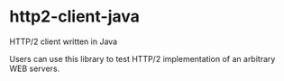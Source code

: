 # http2-client-java
HTTP/2 client written in Java

Users can use this library to test HTTP/2 implementation of an arbitrary WEB servers.

